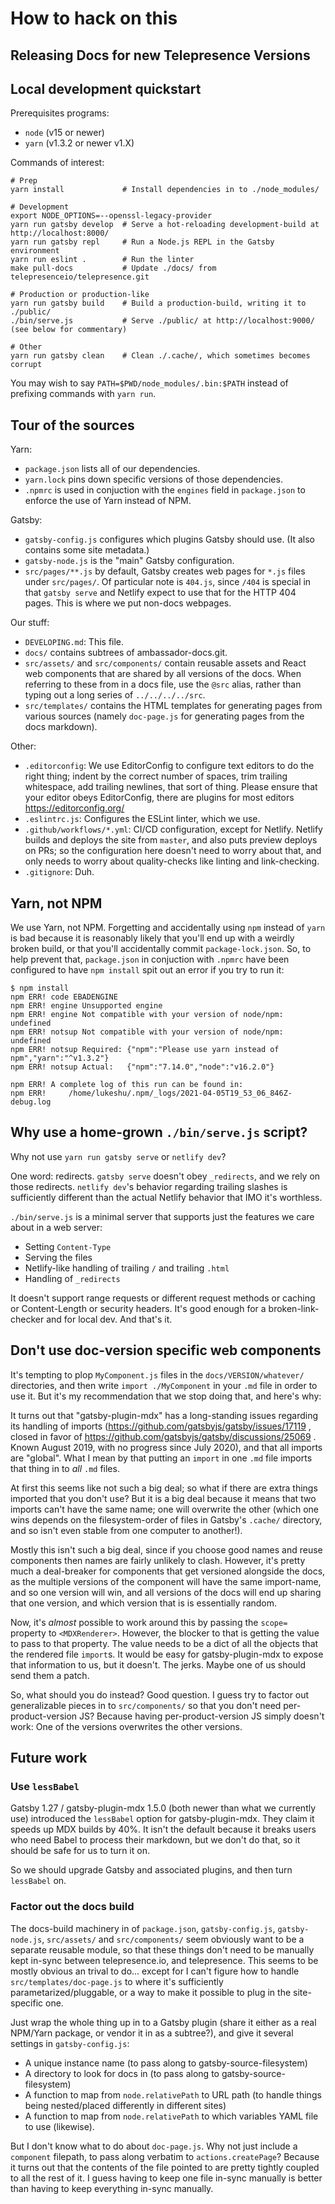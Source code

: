 # How to hack on this

## Releasing Docs for new Telepresence Versions

## Local development quickstart

Prerequisites programs:

 - `node` (v15 or newer)
 - `yarn` (v1.3.2 or newer v1.X)

Commands of interest:

   ```shell
   # Prep
   yarn install             # Install dependencies in to ./node_modules/

   # Development
   export NODE_OPTIONS=--openssl-legacy-provider
   yarn run gatsby develop  # Serve a hot-reloading development-build at http://localhost:8000/
   yarn run gatsby repl     # Run a Node.js REPL in the Gatsby environment
   yarn run eslint .        # Run the linter
   make pull-docs           # Update ./docs/ from telepresenceio/telepresence.git

   # Production or production-like
   yarn run gatsby build    # Build a production-build, writing it to ./public/
   ./bin/serve.js           # Serve ./public/ at http://localhost:9000/ (see below for commentary)

   # Other
   yarn run gatsby clean    # Clean ./.cache/, which sometimes becomes corrupt
   ```

You may wish to say `PATH=$PWD/node_modules/.bin:$PATH` instead of
prefixing commands with `yarn run`.

## Tour of the sources

Yarn:
 - `package.json` lists all of our dependencies.
 - `yarn.lock` pins down specific versions of those dependencies.
 - `.npmrc` is used in conjuction with the `engines` field in
   `package.json` to enforce the use of Yarn instead of NPM.

Gatsby:
 - `gatsby-config.js` configures which plugins Gatsby should use.  (It
   also contains some site metadata.)
 - `gatsby-node.js` is the "main" Gatsby configuration.
 - `src/pages/**.js` by default, Gatsby creates web pages for `*.js`
   files under `src/pages/`.  Of particular note is `404.js`, since
   `/404` is special in that `gatsby serve` and Netlify expect to use
   that for the HTTP 404 pages.  This is where we put non-docs
   webpages.

Our stuff:
 - `DEVELOPING.md`: This file.
 - `docs/` contains subtrees of ambassador-docs.git.
 - `src/assets/` and `src/components/` contain reusable assets and
   React web components that are shared by all versions of the docs.
   When referring to these from in a docs file, use the `@src` alias,
   rather than typing out a long series of `../../../../src`.
 - `src/templates/` contains the HTML templates for generating pages
   from various sources (namely `doc-page.js` for generating pages
   from the docs markdown).

Other:
 - `.editorconfig`: We use EditorConfig to configure text editors to
   do the right thing; indent by the correct number of spaces, trim
   trailing whitespace, add trailing newlines, that sort of thing.
   Please ensure that your editor obeys EditorConfig, there are
   plugins for most editors https://editorconfig.org/
 - `.eslintrc.js`: Configures the ESLint linter, which we use.
 - `.github/workflows/*.yml`: CI/CD configuration, except for Netlify.
   Netlify builds and deploys the site from `master`, and also puts
   preview deploys on PRs; so the configuration here doesn't need to
   worry about that, and only needs to worry about quality-checks like
   linting and link-checking.
 - `.gitignore`: Duh.

## Yarn, not NPM

We use Yarn, not NPM.  Forgetting and accidentally using `npm` instead
of `yarn` is bad because it is reasonably likely that you'll end up
with a weirdly broken build, or that you'll accidentally commit
`package-lock.json`.  So, to help prevent that, `package.json` in
conjuction with `.npmrc` have been configured to have `npm install`
spit out an error if you try to run it:

   ```console
   $ npm install
   npm ERR! code EBADENGINE
   npm ERR! engine Unsupported engine
   npm ERR! engine Not compatible with your version of node/npm: undefined
   npm ERR! notsup Not compatible with your version of node/npm: undefined
   npm ERR! notsup Required: {"npm":"Please use yarn instead of npm","yarn":"^v1.3.2"}
   npm ERR! notsup Actual:   {"npm":"7.14.0","node":"v16.2.0"}

   npm ERR! A complete log of this run can be found in:
   npm ERR!     /home/lukeshu/.npm/_logs/2021-04-05T19_53_06_846Z-debug.log
   ```

## Why use a home-grown `./bin/serve.js` script?

Why not use `yarn run gatsby serve` or `netlify dev`?

One word: redirects.  `gatsby serve` doesn't obey `_redirects`, and we
rely on those redirects. `netlify dev`'s behavior regarding trailing
slashes is sufficiently different than the actual Netlify behavior
that IMO it's worthless.

`./bin/serve.js` is a minimal server that supports just the features
we care about in a web server:
 - Setting `Content-Type`
 - Serving the files
 - Netlify-like handling of trailing `/` and trailing `.html`
 - Handling of `_redirects`

It doesn't support range requests or different request methods or
caching or Content-Length or security headers.  It's good enough for a
broken-link-checker and for local dev.  And that's it.

## Don't use doc-version specific web components

It's tempting to plop `MyComponent.js` files in the
`docs/VERSION/whatever/` directories, and then write `import
./MyComponent` in your `.md` file in order to use it.  But it's my
recommendation that we stop doing that, and here's why:

It turns out that "gatsby-plugin-mdx" has a long-standing issues
regarding its handling of imports
(https://github.com/gatsbyjs/gatsby/issues/17119 , closed in favor of
https://github.com/gatsbyjs/gatsby/discussions/25069 .  Known August
2019, with no progress since July 2020), and that all imports are
"global".  What I mean by that putting an `import` in one `.md` file
imports that thing in to *all* `.md` files.

At first this seems like not such a big deal; so what if there are
extra things imported that you don't use?  But it is a big deal
because it means that two imports can't have the same name; one will
overwrite the other (which one wins depends on the filesystem-order of
files in Gatsby's `.cache/` directory, and so isn't even stable from
one computer to another!).

Mostly this isn't such a big deal, since if you choose good names and
reuse components then names are fairly unlikely to clash.  However,
it's pretty much a deal-breaker for components that get versioned
alongside the docs, as the multiple versions of the component will
have the same import-name, and so one version will win, and all
versions of the docs will end up sharing that one version, and which
version that is is essentially random.

Now, it's *almost* possible to work around this by passing the
`scope=` property to `<MDXRenderer>`.  However, the blocker to that is
getting the value to pass to that property.  The value needs to be a
dict of all the objects that the rendered file `import`s.  It would be
easy for gatsby-plugin-mdx to expose that information to us, but it
doesn't.  The jerks.  Maybe one of us should send them a patch.

So, what should you do instead?  Good question.  I guess try to factor
out generalizable pieces in to `src/components/` so that you don't
need per-product-version JS?  Because having per-product-version JS
simply doesn't work: One of the versions overwrites the other
versions.

## Future work

### Use `lessBabel`

Gatsby 1.27 / gatsby-plugin-mdx 1.5.0 (both newer than what we
currently use) introduced the `lessBabel` option for
gatsby-plugin-mdx.  They claim it speeds up MDX builds by 40%.  It
isn't the default because it breaks users who need Babel to process
their markdown, but we don't do that, so it should be safe for us to
turn it on.

So we should upgrade Gatsby and associated plugins, and then turn
`lessBabel` on.

### Factor out the docs build

The docs-build machinery in of `package.json`, `gatsby-config.js`,
`gatsby-node.js`, `src/assets/` and `src/components/` seem obviously
want to be a separate reusable module, so that these things don't need to
be manually kept in-sync between telepresence.io,  and telepresence.
This seems to be mostly obvious an trival to  do... except for I can't
figure how to handle `src/templates/doc-page.js` to where it's sufficiently
parametarized/pluggable, or a way to make it possible to plug in the
site-specific one.

Just wrap the whole thing up in to a Gatsby plugin (share it either as
a real NPM/Yarn package, or vendor it in as a subtree?), and give it
several settings in `gatsby-config.js`:
 - A unique instance name (to pass along to gatsby-source-filesystem)
 - A directory to look for docs in (to pass along to
   gatsby-source-filesystem)
 - A function to map from `node.relativePath` to URL path (to handle
   things being nested/placed differently in different sites)
 - A function to map from `node.relativePath` to which variables YAML
   file to use (likewise).

But I don't know what to do about `doc-page.js`.  Why not just include
a `component` filepath, to pass along verbatim to
`actions.createPage`?  Because it turns out that the contents of the
file pointed to are pretty tightly coupled to all the rest of it.  I
guess having to keep one file in-sync manually is better than having
to keep everything in-sync manually.

